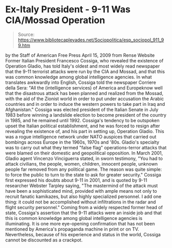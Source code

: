# Ex-Italy President - 9-11 Was CIA/Mossad Operation

> Source: https://www.bibliotecapleyades.net/Sociopolitica/esp_sociopol_911_99.htm

by the Staff of American Free Press
April 15, 2009
from
Rense Website
Former Italian President Francesco Cossiga,
who revealed the existence of
Operation Gladio, has told Italy's oldest and
most widely read newspaper that the 9-11 terrorist attacks were run by the
CIA and Mossad, and that this was common knowledge among global intelligence
agencies.
In what translates awkwardly into English,
Cossiga told the newspaper Corriere della Sera:
"All the (intelligence services) of America
and Europeknow well that the disastrous attack has been planned and
realized from the Mossad, with the aid of the Zionist world in order to
put under accusation the Arabic countries and in order to induce the
western powers to take part in Iraq and Afghanistan."
Cossiga was elected president of the Italian
Senate in July 1983 before winning a landslide election to become president
of the country in 1985, and he remained until 1992.
Cossiga's tendency to be outspoken upset the Italian political
establishment, and he was forced to resign after revealing the existence of,
and his part in setting up,
Operation Gladio. This was a rogue intelligence
network under NATO auspices that carried out bombings across Europe in the
1960s, 1970s and '80s. Gladio's specialty was to carry out what they termed
"false flag" operations-terror attacks that were blamed on their domestic
and geopolitical opposition.
In March 2001, Gladio agent Vincenzo Vinciguerra stated, in sworn testimony,
"You had to attack civilians, the people,
women, children, innocent people, unknown people far removed from any
political game. The reason was quite simple: to force the public to turn
to the state to ask for greater security."
Cossiga first expressed his doubts about 9-11 in
2001, and is quoted by 9-11 researcher Webster Tarpley saying,
"The
mastermind of the attack must have been a sophisticated mind, provided with
ample means not only to recruit fanatic kamikazes, but also highly
specialized personnel. I add one thing: it could not be accomplished without
infiltrations in the radar and flight security personnel."
Coming from a widely respected former head of state, Cossiga's assertion
that the 9-11 attacks were an inside job and that this is common knowledge
among global intelligence agencies is illuminating. It is one more
eye-opening confirmation that has not been mentioned by America's propaganda
machine in print or on TV.
Nevertheless, because of his experience and
status in the world, Cossiga cannot be discounted as a crackpot.
